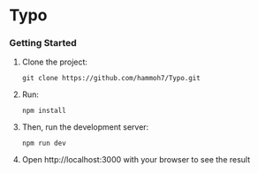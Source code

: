 # Typo

### Getting Started
1. Clone the project:
   ```
   git clone https://github.com/hammoh7/Typo.git
   ```
2. Run:
   ```
   npm install
   ```
3. Then, run the development server:
   ```
   npm run dev
   ```
5. Open http://localhost:3000 with your browser to see the result